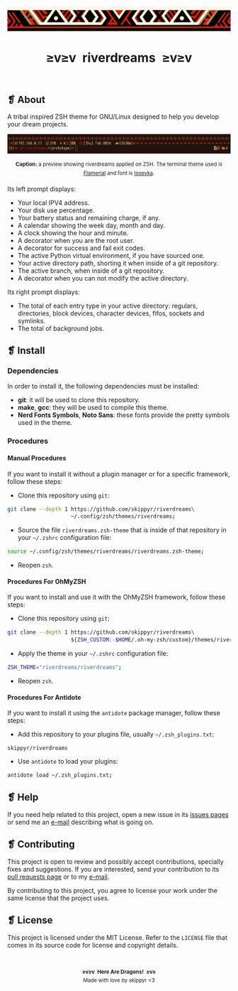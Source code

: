 <p align="center">
	<img alt="" src="imgs/ornament.webp" />
</p>
<h1 align="center">≥v≥v&ensp;riverdreams&ensp;≥v≥v</h1>
<p align="center">
	<img alt="" src="https://img.shields.io/github/license/skippyr/riverdreams?style=plastic&label=%E2%89%A5%20license&labelColor=%2324130e&color=%23b8150d" />
	&nbsp;
	<img alt="" src="https://img.shields.io/github/v/tag/skippyr/riverdreams?style=plastic&label=%E2%89%A5%20tag&labelColor=%2324130e&color=%23b8150d" />
	&nbsp;
	<img alt="" src="https://img.shields.io/github/commit-activity/t/skippyr/riverdreams?style=plastic&label=%E2%89%A5%20commits&labelColor=%2324130e&color=%23b8150d" />
	&nbsp;
	<img alt="" src="https://img.shields.io/github/stars/skippyr/riverdreams?style=plastic&label=%E2%89%A5%20stars&labelColor=%2324130e&color=%23b8150d" />
</p>

## ❡ About

A tribal inspired ZSH theme for GNU/Linux designed to help you develop your dream projects.

<p align="center">
	<img alt="" src="imgs/preview.webp" />
	<p align="center"><sup><strong>Caption:</strong> a preview showing riverdreams applied on ZSH. The terminal theme used is <a href="https://github.com/skippyr/flamerial">Flamerial</a> and font is <a href="https://github.com/be5invis/Iosevka">Iosevka</a>.</sup></p>
</p>

Its left prompt displays:

- Your local IPV4 address.
- Your disk use percentage.
- Your battery status and remaining charge, if any.
- A calendar showing the week day, month and day.
- A clock showing the hour and minute.
- A decorator when you are the root user.
- A decorator for success and fail exit codes.
- The active Python virtual environment, if you have sourced one.
- Your active directory path, shorting it when inside of a git repository.
- The active branch, when inside of a git repository.
- A decorator when you can not modify the active directory.

Its right prompt displays:

- The total of each entry type in your active directory: regulars, directories, block devices, character devices, fifos, sockets and symlinks.
- The total of background jobs.

## ❡ Install

### Dependencies

In order to install it, the following dependencies must be installed:

- **git**: it will be used to clone this repository.
- **make**, **gcc**: they will be used to compile this theme.
- **Nerd Fonts Symbols**, **Noto Sans**: these fonts provide the pretty symbols used in the theme.

### Procedures

#### Manual Procedures

If you want to install it without a plugin manager or for a specific framework, follow these steps:

- Clone this repository using `git`:

```sh
git clone --depth 1 https://github.com/skippyr/riverdreams\
                    ~/.config/zsh/themes/riverdreams;
```

- Source the file `riverdreams.zsh-theme` that is inside of that repository in your `~/.zshrc` configuration file:

```zsh
source ~/.config/zsh/themes/riverdreams/riverdreams.zsh-theme;
```

- Reopen `zsh`.

#### Procedures For OhMyZSH

If you want to install and use it with the OhMyZSH framework, follow these steps:

- Clone this repository using `git`:

```sh
git clone --depth 1 https://github.com/skippyr/riverdreams\
                    ${ZSH_CUSTOM:-$HOME/.oh-my-zsh/custom}/themes/riverdreams;
```

- Apply the theme in your `~/.zshrc` configuration file:

```zsh
ZSH_THEME="riverdreams/riverdreams";
```

- Reopen `zsh`.

#### Procedures For Antidote

If you want to install it using the `antidote` package manager, follow these steps:

- Add this repository to your plugins file, usually `~/.zsh_plugins.txt`:

```
skippyr/riverdreams
```

- Use `antidote` to load your plugins:

```zsh
antidote load ~/.zsh_plugins.txt;
```

## ❡ Help

If you need help related to this project, open a new issue in its [issues pages](https://github.com/skippyr/riverdreams/issues) or send me an [e-mail](mailto:skippyr.developer@gmail.com) describing what is going on.

## ❡ Contributing

This project is open to review and possibly accept contributions, specially fixes and suggestions. If you are interested, send your contribution to its [pull requests page](https://github.com/skippyr/riverdreams/pulls) or to my [e-mail](mailto:skippyr.developer@gmail.com).

By contributing to this project, you agree to license your work under the same license that the project uses.

## ❡ License

This project is licensed under the MIT License. Refer to the `LICENSE` file that comes in its source code for license and copyright details.

&ensp;
<p align="center"><sup><strong>≥v≥v&ensp;Here Are Dragons!&ensp;≥v≥</strong><br />Made with love by skippyr <3</sup></p>